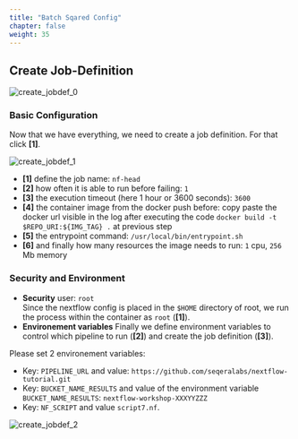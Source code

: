 ```yaml
---
title: "Batch Sqared Config"
chapter: false
weight: 35
---
```


## Create Job-Definition

![create_jobdef_0](/images/nextflow-on-aws-batch/nextflow202/create_jobdef_0.png)

### Basic Configuration

Now that we have everything, we need to create a job definition. For that click **[1]**.

![create_jobdef_1](/images/nextflow-on-aws-batch/nextflow202/create_jobdef_1.png)

 - **[1]** define the job name: `nf-head`
 - **[2]** how often it is able to run before failing: `1`
 - **[3]** the execution timeout (here 1 hour or 3600 seconds): `3600`
 - **[4]** the container image from the docker push before: copy paste the docker url visible in the log after executing the code `docker build -t $REPO_URI:${IMG_TAG} .` at previous step
 - **[5]** the entrypoint command: `/usr/local/bin/entrypoint.sh`
 - **[6]** and finally how many resources the image needs to run: `1` cpu, `256` Mb memory

### Security and Environment

- **Security** user: `root`  
Since the nextflow config is placed in the `$HOME` directory of root, we run the process within the container as `root` (**[1]**).
- **Environement variables**
Finally we define environment variables to control which pipeline to run (**[2]**) and create the job definition (**[3]**).

Please set 2 environement variables:

 - Key: `PIPELINE_URL` and value: `https://github.com/seqeralabs/nextflow-tutorial.git`
 - Key: `BUCKET_NAME_RESULTS` and value of the environment variable `BUCKET_NAME_RESULTS`: `nextflow-workshop-XXXYYZZZ`
 - Key: `NF_SCRIPT` and value `script7.nf`.

![create_jobdef_2](/images/nextflow-on-aws-batch/nextflow202/create_jobdef_2.png)
